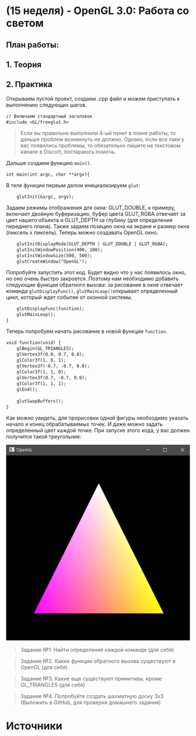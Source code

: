 # (15 неделя) - OpenGL 3.0: Работа со светом



## План работы: 

## 1. Теория

## 2. Практика

Открываем пустой проект, создаем .cpp файл и можем приступать к выполнению следующих шагов.

```
// Включаем стандартный заголовок
#include <GL/freeglut.h>
```

> Если вы правильно выполнили 4-ый пункт в плане работы, то дальше проблем возникнуть не должно. Однако, если все таки у вас появились проблемы, то обязательно пишите на текстовом канале в Discort, постараюсь помочь.

Дальше создаем функцию `main()`. 

```
int main(int argc, char **argv){
```

В теле функции первым делом инициализируем `glut`:

```
	glutInit(&argc, argv);
```

Задаем режимы отображения для окна: GLUT_DOUBLE, к примеру, включает двойную буферизацию, буфер цвета GLUT_RGBA отвечает за цвет нашего объекта и GLUT_DEPTH за глубину (для определения переднего плана). Также задаем позицию окна на экране и размер окна (пиксель х пиксель). Теперь можно создавать OpenGL окно.

```
	glutInitDisplayMode(GLUT_DEPTH | GLUT_DOUBLE | GLUT_RGBA);
	glutInitWindowPosition(400, 100);
	glutInitWindowSize(500, 500);
	glutCreateWindow("OpenGL");
```

Попробуйте запустить этот код. Будет видно что у нас появилось окно, но оно очень быстро закроется. Поэтому нам необходимо добавить следующие функции обратного вызова: за рисование в окне отвечает команда `glutDisplayFunc()`, `glutMainLoop()`открывает определенный цикл, который ждет событие от оконной системы. 

```
	glutDisplayFunc(function);
	glutMainLoop();
}
```

Теперь попробуем начать рисование в новой функции `function`. 

	void function(void) {
	    glBegin(GL_TRIANGLES);
	    glVertex3f(0.0, 0.7, 0.0);
	    glColor3f(1, 0, 1);
	    glVertex3f(-0.7, -0.7, 0.0);
	    glColor3f(1, 1, 0);
	    glVertex3f(0.7, -0.7, 0.0);
	    glColor3f(1, 1, 1);
	    glEnd();
	
	    glutSwapBuffers();
	}

Как можно увидеть, для прорисовки одной фигуры необходимо указать начало и конец обрабатываемых точек. И даже можно задать определенный цвет каждой точке. При запуске этого кода, у вас должен получится такой треугольник:

![Image alt](https://github.com/aktumar/Learning_Computer_Graphics/blob/master/lessons/images/Lesson1_OpenGL_2.0.png)


> Задание №1. Найти определение каждой команде (для себя)

> Задание №2. Какие функции обратного вызова существуют в OpenGL (для себя)

> Задание №3. Какие еще существуют примитивы, кроме GL_TRIANGLES (для себя)

> Задание №4. Попробуйте создать шахматную доску 3х3 (Выложить в GitHub, для проверки домашнего задания)

# Источники


